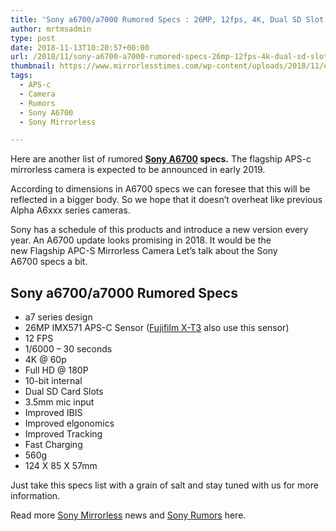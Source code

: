 ```yaml
---
title: 'Sony a6700/a7000 Rumored Specs : 26MP, 12fps, 4K, Dual SD Slot'
author: mrtmsadmin
type: post
date: 2018-11-13T10:20:57+00:00
url: /2018/11/sony-a6700-a7000-rumored-specs-26mp-12fps-4k-dual-sd-slot/
thumbnail: https://www.mirrorlesstimes.com/wp-content/uploads/2018/11/expect-sony-a6700-camera.jpg
tags:
  - APS-c
  - Camera
  - Rumors
  - Sony A6700
  - Sony Mirrorless

---
```

Here are another list of rumored **<a href="https://www.mirrorlesstimes.com/tag/sony-a6700/" target="_blank" rel="noopener" data-wpel-link="exclude">Sony A6700</a> specs.** The flagship APS-c mirrorless camera is expected to be announced in early 2019.

According to dimensions in A6700 specs we can foresee that this will be reflected in a bigger body. So we hope that it doesn’t overheat like previous Alpha A6xxx series cameras.

Sony has a schedule of this products and introduce a new version every year. An A6700 update looks promising in 2018. It would be the new Flagship APC-S Mirrorless Camera Let’s talk about the Sony A6700 specs a bit. <!--more-->

## Sony a6700/a7000 Rumored Specs

  * a7 series design
  * 26MP IMX571 APS-C Sensor (<a href="https://www.mirrorlesstimes.com/tag/fujifilm-x-t3/" data-wpel-link="internal">Fujifilm X-T3</a> also use this sensor)
  * 12 FPS
  * 1/6000 – 30 seconds
  * 4K @ 60p
  * Full HD @ 180P
  * 10-bit internal
  * Dual SD Card Slots
  * 3.5mm mic input
  * Improved IBIS
  * Improved elgonomics
  * Improved Tracking
  * Fast Charging
  * 560g
  * 124 X 85 X 57mm

Just take this specs list with a grain of salt and stay tuned with us for more information.

Read more <a href="https://www.mirrorlesstimes.com/tag/sony-mirrorless/" target="_blank" rel="noopener">Sony Mirrorless</a> news and <a href="https://www.dailycameranews.com/tag/sony-rumors/" target="_blank" rel="noopener">Sony Rumors</a> here.